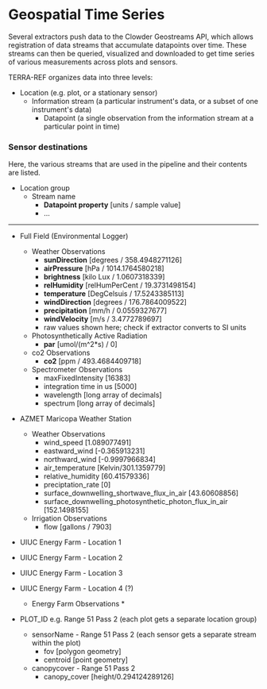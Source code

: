 # Geospatial Time Series

Several extractors push data to the Clowder Geostreams API, which allows registration of data streams that accumulate
datapoints over time. These streams can then be queried, visualized and downloaded to get time series of various 
measurements across plots and sensors.

TERRA-REF organizes data into three levels:

* Location (e.g. plot, or a stationary sensor)
    * Information stream (a particular instrument's data, or a subset of one instrument's data)
        * Datapoint (a single observation from the information stream at a particular point in time)


### Sensor destinations

Here, the various streams that are used in the pipeline and their contents are listed.

* Location group
    * Stream name
        * **Datapoint property** [units / sample value]
        * ...

---

* Full Field (Environmental Logger)
    * Weather Observations
        * **sunDirection** [degrees / 358.4948271126]
        * **airPressure** [hPa / 1014.1764580218]
        * **brightness** [kilo Lux / 1.0607318339]
        * **relHumidity** [relHumPerCent / 19.3731498154]
        * **temperature** [DegCelsuis / 17.5243385113]
        * **windDirection** [degrees / 176.7864009522]
        * **precipitation** [mm/h / 0.0559327677]
        * **windVelocity** [m/s / 3.4772789697]
        * raw values shown here; check if extractor converts to SI units
    * Photosynthetically Active Radiation
        * **par** [umol/(m^2*s) / 0]
    * co2 Observations
        * **co2** [ppm / 493.4684409718]
    * Spectrometer Observations
        * maxFixedIntensity [16383]
        * integration time in us [5000]
        * wavelength [long array of decimals]
        * spectrum [long array of decimals]
        
* AZMET Maricopa Weather Station 
    * Weather Observations 
        * wind_speed [1.089077491]
        * eastward_wind [-0.365913231]
        * northward_wind [-0.9997966834]
        * air_temperature [Kelvin/301.1359779]
        * relative_humidity [60.41579336]
        * preciptation_rate [0]
        * surface_downwelling_shortwave_flux_in_air [43.60608856]
        * surface_downwelling_photosynthetic_photon_flux_in_air [152.1498155]
    * Irrigation Observations
        * flow [gallons / 7903]
    
* UIUC Energy Farm - Location 1
* UIUC Energy Farm - Location 2   
* UIUC Energy Farm - Location 3
* UIUC Energy Farm - Location 4 (?)
    * Energy Farm Observations
        * 

* PLOT_ID e.g. Range 51 Pass 2 (each plot gets a separate location group)
    * sensorName - Range 51 Pass 2 (each sensor gets a separate stream within the plot)
        * fov [polygon geometry]
        * centroid [point geometry]
    * canopycover - Range 51 Pass 2
        * canopy_cover [height/0.294124289126]
